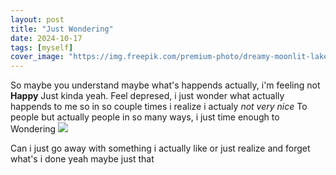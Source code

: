 ```yaml
---
layout: post
title: "Just Wondering"
date: 2024-10-17
tags: [myself]
cover_image: "https://img.freepik.com/premium-photo/dreamy-moonlit-lake-reflecting-starry-night-sky-mobile-wallpaper_1230717-202228.jpg"
---
```

So maybe you understand maybe what's happends actually, i'm feeling not **Happy** Just kinda yeah. 
Feel depresed, i just wonder what actually happends to me so in so couple times i realize i actualy *not very nice*
To people but actually people in so many ways, i just time enough to Wondering
<img src="https://encrypted-tbn0.gstatic.com/images?q=tbn:ANd9GcRifkSK1SwVGBbGL-xLWylrNtD7S8Volg_4YA&s" />

Can i just go away with something i actually like or just realize and forget what's i done yeah maybe just that
